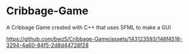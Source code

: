 # Cribbage-Game
A Cribbage Game created with C++ that uses SFML to make a GUI 


https://github.com/bwz5/Cribbage-Game/assets/143123593/146f4518-3294-4a60-84f5-2d8d44728f28

